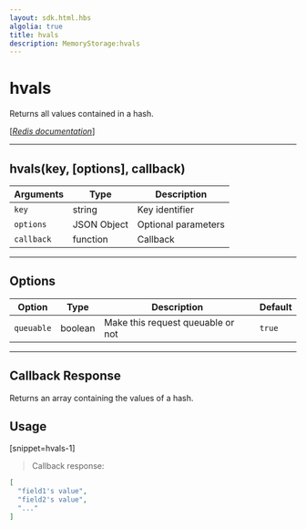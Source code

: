 ```yaml
---
layout: sdk.html.hbs
algolia: true
title: hvals
description: MemoryStorage:hvals
---
```

  

# hvals
Returns all values contained in a hash.

[[_Redis documentation_]](https://redis.io/commands/hvals)

---

## hvals(key, [options], callback)

| Arguments | Type | Description |
|---------------|---------|----------------------------------------|
| `key` | string | Key identifier |
| `options` | JSON Object | Optional parameters |
| `callback` | function | Callback |

---

## Options

| Option | Type | Description | Default |
|---------------|---------|----------------------------------------|---------|
| `queuable` | boolean | Make this request queuable or not  | `true` |

---

## Callback Response

Returns an array containing the values of a hash.

## Usage

[snippet=hvals-1]
> Callback response:

```json
[
  "field1's value",
  "field2's value",
  "..."
]
```